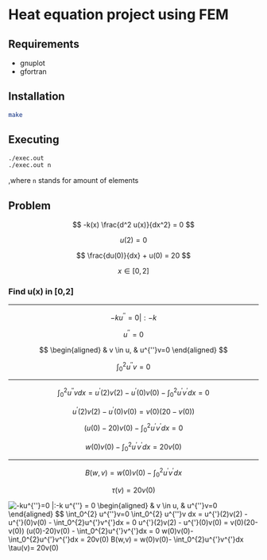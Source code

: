 # Heat equation project using FEM

## Requirements

- gnuplot
- gfortran

## Installation

```bash
make
```

## Executing

```bash
./exec.out
./exec.out n
```

,where `n` stands for amount of elements

## Problem

$$
-k(x) \frac{d^2 u(x)}{dx^2} = 0
$$

$$
u(2) = 0
$$

$$
\frac{du(0)}{dx} + u(0) = 20
$$

$$
x \in [0,2]
$$

### Find u(x) in [0,2]

---

$$
-ku^{''}=0 |:-k
$$

$$
u^{''} = 0
$$

$$
\begin{aligned}
& v \in u, & u^{''}v=0
\end{aligned}
$$

$$
\int_0^{2} u^{''}v=0
$$

---

$$
\int_0^{2} u^{''}v dx = u^{'}(2)v(2) - u^{'}(0)v(0) - \int_0^{2}u^{'}v^{'}dx = 0
$$

$$
u^{'}(2)v(2) - u^{'}(0)v(0) = v(0)(20-v(0))
$$

$$
(u(0)-20)v(0) - \int_0^{2}u^{'}v^{'}dx = 0
$$

$$
w(0)v(0)- \int_0^{2}u^{'}v^{'}dx = 20v(0)
$$

---

$$
B(w,v) = w(0)v(0)- \int_0^{2}u^{'}v^{'}dx
$$

$$
\tau(v)= 20v(0)
$$


<img src="https://latex.codecogs.com/svg.image?&space;-ku^{''}=0&space;|:-k&space;&space;u^{''}&space;=&space;0&space;&space;\begin{aligned}&space;&&space;v&space;\in&space;u,&space;&&space;u^{''}v=0&space;\end{aligned}&space;$$&space;\int_0^{2}&space;u^{''}v=0&space;&space;\int_0^{2}&space;u^{''}v&space;dx&space;=&space;u^{'}(2)v(2)&space;-&space;u^{'}(0)v(0)&space;-&space;\int_0^{2}u^{'}v^{'}dx&space;=&space;0&space;&space;u^{'}(2)v(2)&space;-&space;u^{'}(0)v(0)&space;=&space;v(0)(20-v(0))&space;&space;(u(0)-20)v(0)&space;-&space;\int_0^{2}u^{'}v^{'}dx&space;=&space;0&space;&space;w(0)v(0)-&space;\int_0^{2}u^{'}v^{'}dx&space;=&space;20v(0)&space;&space;B(w,v)&space;=&space;w(0)v(0)-&space;\int_0^{2}u^{'}v^{'}dx&space;&space;\tau(v)=&space;20v(0)&space;" title=" -ku^{''}=0 |:-k u^{''} = 0 \begin{aligned} & v \in u, & u^{''}v=0 \end{aligned} $$ \int_0^{2} u^{''}v=0 \int_0^{2} u^{''}v dx = u^{'}(2)v(2) - u^{'}(0)v(0) - \int_0^{2}u^{'}v^{'}dx = 0 u^{'}(2)v(2) - u^{'}(0)v(0) = v(0)(20-v(0)) (u(0)-20)v(0) - \int_0^{2}u^{'}v^{'}dx = 0 w(0)v(0)- \int_0^{2}u^{'}v^{'}dx = 20v(0) B(w,v) = w(0)v(0)- \int_0^{2}u^{'}v^{'}dx \tau(v)= 20v(0) " />
